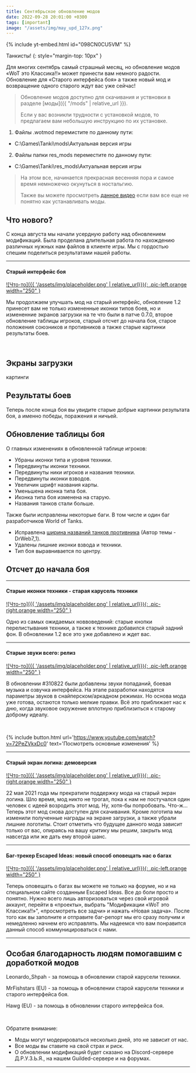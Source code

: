 ```yaml
---
title: Сентябрьское обновление модов
date: 2022-09-28 20:01:00 +0300
tags: [important]
image: "/assets/img/may_upd_127x.png"
---
```

<p style="display: none">Обновление старого интерфейса боя, релиз старых звуков всего и многое другое скрасит ваши сентябрьские вечера в World of Tanks!</p>

{% include yt-embed.html id="098CN0CU5VM" %}

Танкисты!
{: style="margin-top: 10px" }

Для многих сентябрь самый страшный месяц, но обновление модов «WoT это Классика!!» может принести вам немного радости. Обновление для «Старого интерфейса боя» а также новый мод и возвращение одного старого ждут вас уже сейчас!

> Обновление модов доступно для скачивания и уствновки в разделе [моды]({{ "/mods" | relative_url }}).
>
> Если у вас возникли трудности с установкой модов, то предлагаем вам небольшую инструкцию по их установке.
1. Файлы .wotmod перемистите по данному пути:
- C:\Games\Tanki\mods\Актуальная версия игры
2. Файлы папки res_mods переместите по данному пути:
- C:\Games\Tanki\res_mods\Актуальная версия игры
> 
> На этом все, начинается прекрасная весенняя пора и самое время немножечко окунуться в ностальгию.
>
> Также вы можете просмотреть [данное видео](https://www.youtube.com/watch?v=XLn-GLCK1Qk) если вам все еще не понятно как устанавливать моды.

## Что нового?

С конца августа мы начали усердную работу над обновлением модификаций. Была проделана длительная работа по нахождению различных нужных нам файлов в клиенте игры. Мы с гордостью спешим поделиться результатами нашей работы.

---

#### Старый интерфейс боя

[![Что-то]({{ '/assets/img/placeholder.png' | relative_url}}){: .pic-left.orange width="250" }](https://example.com)

Мы продолжаем улучшать мод на старый интерфейс, обновление 1.2 принесет вам не только измененные иконки типов боев, но и измененние экранов загрузки на те что были в патче 0.7.0, второе обновление таблицы игроков, старый отсчет до начала боя, старое положения союзников и противников а также старые картинки результаты боев.

<br>

## Экраны загрузки

картинги

## Результаты боев

Теперь после конца боя вы увидите старые добрые картинки результата боя, а именно победы, поражения и ничьей.

## Обновление таблицы боя

О главных изменениях в обновленной таблице игроков:

- Убраны иконки типа и уровня техники.
- Передвинуты иконки техники.
- Передвинуты ники игроков и названия техники.
- Передвинуты иконки взводов.
- Увеличин шрифт названия карты.
- Уменьшена иконка типа боя.
- Иконка типа боя изменена на старую.
- Названия танков стали больше.

Также были исправлены некоторые баги. В том числе и один баг разработчиков World of Tanks.

- Исправлена [ширина названий танков противника](http://forum.tanki.su/index.php?/topic/2107174-) (Автор темы - DrWeb7_1).
- Удалены лишние иконки взвода и техники.
- Тип боя выравнивается по центру.

## Отсчет до начала боя

---

#### Старые иконки техники - старая карусель техники

[![Что-то]({{ '/assets/img/placeholder.png' | relative_url}}){: .pic-right.orange width="250" }](https://example.com)

Одно из самых ожидаемых новвоведений: старые кнопки перелистывания техники, а также к технике добавился старый задний фон. В обновлении 1.2 все это уже добавлено и ждет вас.

---

#### Старые звуки всего: релиз

[![Что-то]({{ '/assets/img/placeholder.png' | relative_url}}){: .pic-left.orange width="250" }](https://example.com)

В обновлении #310822 были добавлены звуки попаданий, боевая музыка и озвучка интерфейса. На этапе разработки находятся параметры звуков в снайперском/аркадном режимах. Но основа мода уже готова, остаются только мелкие правки. Всё это приближает нас к дню, когда звуковое окружение вплотную приблизиться к старому доброму идеалу.

<br>

{% include button.html url='https://www.youtube.com/watch?v=72PeZVkxDc0' text='Посмотреть основные изменения' %}

---

#### Старый экран логина: демоверсия

[![Что-то]({{ '/assets/img/placeholder.png' | relative_url}}){: .pic-right.orange width="250" }](https://example.com)

22 мая 2021 года мы прекратили поддержку мода на старый экран логина. Шло время, мод никто не трогал, пока к нам не постучался один человек с идеей возродить этот мод. Ну, хотя-бы попробовать. Что-ж... Теперь этот мод снова доступен для скачивания. Кроме логотипа мы изменили полученные награды на экране загрузки, а также убрали лишние логотипы. Стоит отметить что будущее данного мода зависит только от вас, опираясь на вашу критику мы решим, закрыть мод навсегда или же дать ему второй шанс.

---

#### Баг-трекер Escaped Ideas: новый способ оповещать нас о багах

[![Что-то]({{ '/assets/img/placeholder.png' | relative_url}}){: .pic-left.orange width="250" }](https://example.com)

Теперь оповещать о багах вы можете не только на форуме, но и на специальном сайте созданным Escaped Ideas. Все до боли просто и понятно. Нужно всего лишь авторизоваться через свой игровой аккаунт, перейти в «проекты», выбрать "Модификации «WoT это Классика!!»", «просмотреть все задчи» и нажать «Новая задача». После того как вы заполните и отправите баг-репорт мы его сразу получим и немедленно начнем его исправлять. Мы надеемся что вам понравится данный способ коммуницироваться с нами.

---

## Особая благодарность людям помогавшим с доработкой модов

Leonardo_Shpah - за помощь в обновлении старой карусели техники.

MrFishstars (EU) - за помощь в обновлении старой карусели техники и старого интерфейса боя.

Hawg (EU) - за помощь в обновлении старого интерфейса боя.

<br>

Обратите внимание:

- Моды могут модерироваться несколько дней, это не зависит от нас.
- Все моды вы ставите на свой страх и риск.
- О обновлении модификаций будет сказано на Discord-сервере Д.Р.У.З.Ь.Я., на нашем Guilded-сервере и на форумах.

---
